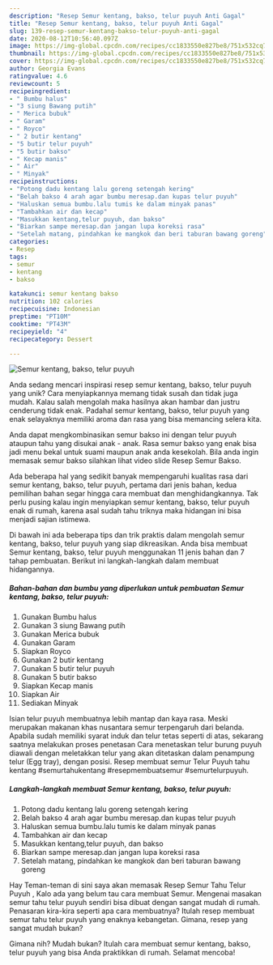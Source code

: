 ```yaml
---
description: "Resep Semur kentang, bakso, telur puyuh Anti Gagal"
title: "Resep Semur kentang, bakso, telur puyuh Anti Gagal"
slug: 139-resep-semur-kentang-bakso-telur-puyuh-anti-gagal
date: 2020-08-12T10:56:40.097Z
image: https://img-global.cpcdn.com/recipes/cc1833550e827be8/751x532cq70/semur-kentang-bakso-telur-puyuh-foto-resep-utama.jpg
thumbnail: https://img-global.cpcdn.com/recipes/cc1833550e827be8/751x532cq70/semur-kentang-bakso-telur-puyuh-foto-resep-utama.jpg
cover: https://img-global.cpcdn.com/recipes/cc1833550e827be8/751x532cq70/semur-kentang-bakso-telur-puyuh-foto-resep-utama.jpg
author: Georgia Evans
ratingvalue: 4.6
reviewcount: 5
recipeingredient:
- " Bumbu halus"
- "3 siung Bawang putih"
- " Merica bubuk"
- " Garam"
- " Royco"
- " 2 butir kentang"
- "5 butir telur puyuh"
- "5 butir bakso"
- " Kecap manis"
- " Air"
- " Minyak"
recipeinstructions:
- "Potong dadu kentang lalu goreng setengah kering"
- "Belah bakso 4 arah agar bumbu meresap.dan kupas telur puyuh"
- "Haluskan semua bumbu.lalu tumis ke dalam minyak panas"
- "Tambahkan air dan kecap"
- "Masukkan kentang,telur puyuh, dan bakso"
- "Biarkan sampe meresap.dan jangan lupa koreksi rasa"
- "Setelah matang, pindahkan ke mangkok dan beri taburan bawang goreng"
categories:
- Resep
tags:
- semur
- kentang
- bakso

katakunci: semur kentang bakso 
nutrition: 102 calories
recipecuisine: Indonesian
preptime: "PT10M"
cooktime: "PT43M"
recipeyield: "4"
recipecategory: Dessert

---
```



![Semur kentang, bakso, telur puyuh](https://img-global.cpcdn.com/recipes/cc1833550e827be8/751x532cq70/semur-kentang-bakso-telur-puyuh-foto-resep-utama.jpg)

Anda sedang mencari inspirasi resep semur kentang, bakso, telur puyuh yang unik? Cara menyiapkannya memang tidak susah dan tidak juga mudah. Kalau salah mengolah maka hasilnya akan hambar dan justru cenderung tidak enak. Padahal semur kentang, bakso, telur puyuh yang enak selayaknya memiliki aroma dan rasa yang bisa memancing selera kita.

Anda dapat mengkombinasikan semur bakso ini dengan telur puyuh ataupun tahu yang disukai anak - anak. Rasa semur bakso yang enak bisa jadi menu bekal untuk suami maupun anak anda kesekolah. Bila anda ingin memasak semur bakso silahkan lihat video slide Resep Semur Bakso.

Ada beberapa hal yang sedikit banyak mempengaruhi kualitas rasa dari semur kentang, bakso, telur puyuh, pertama dari jenis bahan, kedua pemilihan bahan segar hingga cara membuat dan menghidangkannya. Tak perlu pusing kalau ingin menyiapkan semur kentang, bakso, telur puyuh enak di rumah, karena asal sudah tahu triknya maka hidangan ini bisa menjadi sajian istimewa.


Di bawah ini ada beberapa tips dan trik praktis dalam mengolah semur kentang, bakso, telur puyuh yang siap dikreasikan. Anda bisa membuat Semur kentang, bakso, telur puyuh menggunakan 11 jenis bahan dan 7 tahap pembuatan. Berikut ini langkah-langkah dalam membuat hidangannya.

<!--inarticleads1-->

##### Bahan-bahan dan bumbu yang diperlukan untuk pembuatan Semur kentang, bakso, telur puyuh:

1. Gunakan  Bumbu halus
1. Gunakan 3 siung Bawang putih
1. Gunakan  Merica bubuk
1. Gunakan  Garam
1. Siapkan  Royco
1. Gunakan  2 butir kentang
1. Gunakan 5 butir telur puyuh
1. Gunakan 5 butir bakso
1. Siapkan  Kecap manis
1. Siapkan  Air
1. Sediakan  Minyak


Isian telur puyuh membuatnya lebih mantap dan kaya rasa. Meski merupakan makanan khas nusantara semur terpengaruh dari belanda. Apabila sudah memiliki syarat induk dan telur tetas seperti di atas, sekarang saatnya melakukan proses penetasan Cara menetaskan telur burung puyuh diawali dengan meletakkan telur yang akan ditetaskan dalam penampung telur (Egg tray), dengan posisi. Resep membuat semur Telur Puyuh tahu kentang #semurtahukentang #resepmembuatsemur #semurtelurpuyuh. 

<!--inarticleads2-->

##### Langkah-langkah membuat Semur kentang, bakso, telur puyuh:

1. Potong dadu kentang lalu goreng setengah kering
1. Belah bakso 4 arah agar bumbu meresap.dan kupas telur puyuh
1. Haluskan semua bumbu.lalu tumis ke dalam minyak panas
1. Tambahkan air dan kecap
1. Masukkan kentang,telur puyuh, dan bakso
1. Biarkan sampe meresap.dan jangan lupa koreksi rasa
1. Setelah matang, pindahkan ke mangkok dan beri taburan bawang goreng


Hay Teman-teman di sini saya akan memasak Resep Semur Tahu Telur Puyuh , Kalo ada yang belum tau cara membuat Semur. Mengenai masakan semur tahu telur puyuh sendiri bisa dibuat dengan sangat mudah di rumah. Penasaran kira-kira seperti apa cara membuatnya? Itulah resep membuat semur tahu telur puyuh yang enaknya kebangetan. Gimana, resep yang sangat mudah bukan? 

Gimana nih? Mudah bukan? Itulah cara membuat semur kentang, bakso, telur puyuh yang bisa Anda praktikkan di rumah. Selamat mencoba!
